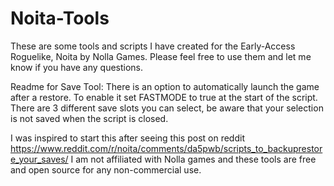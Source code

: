 # Noita-Tools
These are some tools and scripts I have created for the Early-Access Roguelike, Noita by Nolla Games.
Please feel free to use them and let me know if you have any questions.

Readme for Save Tool:
There is an option to automatically launch the game after a restore. To enable it set FASTMODE to true at the start of the script.
There are 3 different save slots you can select, be aware that your selection is not saved when the script is closed.

I was inspired to start this after seeing this post on reddit https://www.reddit.com/r/noita/comments/da5pwb/scripts_to_backuprestore_your_saves/
I am not affiliated with Nolla games and these tools are free and open source for any non-commercial use.
